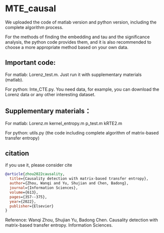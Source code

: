 # MTE_causal

We uploaded the code of matlab version and python version, including the complete algorithm process.

For the methods of finding the embedding and tau and the significance analysis, the python code provides them, and it is also recommended to choose a more appropriate method based on your own data.

## Important code:
For matlab: Lorenz_test.m.  Just run it with supplementary materials (matlab).

For python: Inte_CTE.py.  You need data, for example, you can download the Lorenz data or any other interesting dataset.

## Supplementary materials：

For matlab: Lorenz.m kernel_entropy.m p_test.m kRTE2.m

For python: utils.py (the code including complete algorithm of matrix-based transfer entropy)  

## citation
if you use it, please consider cite

```bibtex
@article{zhou2022causality,
  title={Causality detection with matrix-based transfer entropy},
  author={Zhou, Wanqi and Yu, Shujian and Chen, Badong},
  journal={Information Sciences},
  volume={613},
  pages={357--375},
  year={2022},
  publisher={Elsevier}
}
```





Reference: Wanqi Zhou, Shujian Yu, Badong Chen. Causality detection with matrix-based transfer entropy. Information Sciences.
